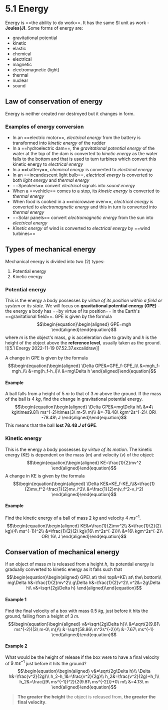 # 5.1 Energy
Energy is ==the ability to do work==. It has the same SI unit as work - **Joules(J)**.
Some forms of energy are:
- gravitational potential
- kinetic
- elastic
- chemical
- electrical
- magnetic
- electromagnetic (light)
- thermal
- nuclear
- sound

## Law of conservation of energy
Energy is neither created nor destroyed but it changes in form.

### Examples of energy conversion
- In an ==electric motor==, *electrical energy* from the battery is transformed into *kinetic energy* of the rudder
- In a ==hydroelectric dam==, the *gravitational potential energy* of the water at the top of the dam is converted to *kinetic energy* as the water falls to the bottom and that is used to turn turbines which convert this kinetic energy to *electrical energy*
- In a ==battery==, *chemical energy* is converted to *electrical energy*
- In an ==incandescent light bulb==, *electrical energy* is converted to both *light energy* and *thermal energy*
- ==Speakers== convert *electrical* signals into *sound energy*
- When a ==vehicle== comes to a stop, its *kinetic energy* is converted to *thermal energy*
- When food is cooked in a ==microwave oven==, *electrical energy* is converted to *electromagnetic energy* and this in turn is converted into *thermal energy*
- ==Solar panels== convert *electromagnetic energy* from the sun into *electrical energy*
- *Kinetic energy* of wind is converted to *electrical energy* by ==wind turbines==

## Types of mechanical energy
Mechanical energy is divided into two (2) types:
1. Potential energy
2. Kinetic energy

### Potential energy
This is the energy a body possesses *by virtue of its position within a field or system or its state*. We will focus on **gravitational potential energy (GPE)** - the energy a body has ==by virtue of its position== in the Earth's ==gravitational field==. GPE is given by the formula
$$\begin{equation}\begin{aligned}
GPE=mgh
\end{aligned}\end{equation}$$
where $m$ is the object's mass, $g$ is acceleration due to gravity and $h$ is the height of the object above the **reference level**, usually taken as the ground.
![[5.1 Energy 2022-11-19 07.52.37.excalidraw]]

A change in GPE is given by the formula
$$\begin{equation}\begin{aligned}
\Delta GPE&=GPE_f-GPE_i\\
&=mgh_f-mgh_i\\
&=mg(h_f-h_i)\\
&=mg\Delta h
\end{aligned}\end{equation}$$

#### Example
A ball falls from a height of $5\ m$ to that of $3\ m$ above the ground. If the mass of the ball is $4\ kg$, find the change in gravitational potential energy.
$$\begin{equation}\begin{aligned}
\Delta GPE&=mg\Delta h\\
&=4\ kg\times9.81\ ms^{-2}\times(3\ m-5\ m)\\
&=-78.48\ kgm^2s^{-2}\ OR\ -78.48\ J
\end{aligned}\end{equation}$$
This means that the ball **lost $78.48\ J$ of GPE**.

### Kinetic energy
This is the energy a body possesses *by virtue of its motion*. The kinetic energy (KE) is dependent on the mass ($m$) and velocity ($v$) of the object:
$$\begin{equation}\begin{aligned}
KE=\frac{1}{2}mv^2
\end{aligned}\end{equation}$$
A change in KE is given by the formula
$$\begin{equation}\begin{aligned}
\Delta KE&=KE_f-KE_i\\&=\frac{1}{2}mv_f^2-\frac{1}{2}mv_i^2\\
&=\frac{1}{2}m(v_f^2-v_i^2)
\end{aligned}\end{equation}$$
#### Example
Find the kinetic energy of a ball of mass $2\ kg$ and velocity $4\ ms^{-1}$.
$$\begin{equation}\begin{aligned}
KE&=\frac{1}{2}mv^2\\
&=\frac{1}{2}(2\ kg)(4\ ms^{-1})^2\\
&=\frac{1}{2}(2\ kg)(16\ m^2s^{-2})\\
&=16\ kgm^2s^{-2}\ OR\ 16\ J
\end{aligned}\end{equation}$$

## Conservation of mechanical energy
If an object of mass $m$ is released from a height $h$, its potential energy is gradually converted to kinetic energy as it falls such that
$$\begin{equation}\begin{aligned}
GPE\ at\ the\ top&=KE\ at\ the\ bottom\\
mg\Delta h&=\frac{1}{2}mv^2\\
g\Delta h&=\frac{1}{2}v^2\\
v^2&=2g\Delta h\\
v&=\sqrt{2g\Delta h}
\end{aligned}\end{equation}$$

#### Example 1
Find the final velocity of a box with mass $0.5\ kg$, just before it hits the ground, falling from a height of $3\ m$.
$$\begin{equation}\begin{aligned}
v&=\sqrt{2g\Delta h}\\
&=\sqrt{2(9.81\ ms^{-2})(3\ m-0\ m)}\\
&=\sqrt{58.86\ m^2s^{-2}}\\
&=7.67\ ms^{-1}
\end{aligned}\end{equation}$$

#### Example 2
What would be the height of release if the box were to have a final velocity of $9\ ms^{-1}$ just before it hits the ground?
$$\begin{equation}\begin{aligned}
v&=\sqrt{2g\Delta h}\\
\Delta h&=\frac{v^2}{2g}\\
h_2-h_1&=\frac{v^2}{2g}\\
h_2&=\frac{v^2}{2g}+h_1\\
h_2&=\frac{(9\ ms^{-1})^2}{2(9.81\ ms^{-2})}+0\ m\\
&=4.13\ m
\end{aligned}\end{equation}$$
>**The greater the height** the object is released from, **the greater the final velocity**.
